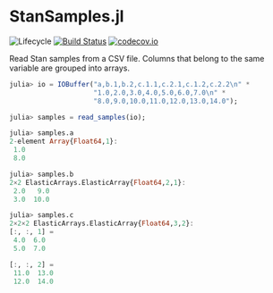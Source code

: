 # StanSamples.jl

![Lifecycle](https://img.shields.io/badge/lifecycle-experimental-orange.svg)<!--
![Lifecycle](https://img.shields.io/badge/lifecycle-maturing-blue.svg)
![Lifecycle](https://img.shields.io/badge/lifecycle-stable-green.svg)
![Lifecycle](https://img.shields.io/badge/lifecycle-retired-orange.svg)
![Lifecycle](https://img.shields.io/badge/lifecycle-archived-red.svg)
![Lifecycle](https://img.shields.io/badge/lifecycle-dormant-blue.svg) -->
[![Build Status](https://travis-ci.org/tpapp/StanSamples.jl.svg?branch=master)](https://travis-ci.org/tpapp/StanSamples.jl)
[![codecov.io](http://codecov.io/github/tpapp/StanSamples.jl/coverage.svg?branch=master)](http://codecov.io/github/tpapp/StanSamples.jl?branch=master)

Read Stan samples from a CSV file. Columns that belong to the same variable are grouped into arrays.

```julia
julia> io = IOBuffer("a,b.1,b.2,c.1.1,c.2.1,c.1.2,c.2.2\n" *
                     "1.0,2.0,3.0,4.0,5.0,6.0,7.0\n" *
                     "8.0,9.0,10.0,11.0,12.0,13.0,14.0");

julia> samples = read_samples(io);

julia> samples.a
2-element Array{Float64,1}:
 1.0
 8.0

julia> samples.b
2×2 ElasticArrays.ElasticArray{Float64,2,1}:
 2.0   9.0
 3.0  10.0

julia> samples.c
2×2×2 ElasticArrays.ElasticArray{Float64,3,2}:
[:, :, 1] =
 4.0  6.0
 5.0  7.0

[:, :, 2] =
 11.0  13.0
 12.0  14.0
```
